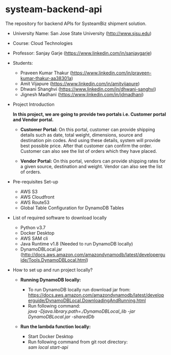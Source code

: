 # systeam-backend-api
The repository for backend APIs for SysteamBiz shipment solution.

- University Name: San Jose State University (http://www.sjsu.edu)
- Course: Cloud Technologies
- Professor: Sanjay Garje (https://www.linkedin.com/in/sanjaygarje)
- Students:
  - Praveen Kumar Thakur (https://www.linkedin.com/in/praveen-kumar-thakur-aa38301a)
  - Amit Vijapure (https://www.linkedin.com/in/amitvijapure)
  - Dhwani Shanghvi (https://www.linkedin.com/in/dhwani-sanghvi)
  - Jignesh Madhani (https://www.linkedin.com/in/jdmadhani)
  
- Project Introduction

  **In this project, we are going to provide two portals i.e. Customer portal and Vendor portal.**

  - **Customer Portal:** On this portal, customer can provide shipping details such as date, total weight, dimensions, source and destination pin codes. And using these details, system will provide best possible price. After that customer can confirm the order. Customer can also see the list of orders which they have placed.  

  - **Vendor Portal:** On this portal, vendors can provide shipping rates for a given source, destination and weight. Vendor can also see the list of orders.
  
- Pre-requisites Set-up
  - AWS S3
  - AWS Cloudfront
  - AWS Route53
  - Global Table Configuration for DynamoDB Tables
  
- List of required software to download locally
  - Python v3.7  
  - Docker Desktop
  - AWS SAM cli
  - Java Runtime v1.8 (Needed to run DynamoDB locally)
  - DynamoDBLocal.jar (http://docs.aws.amazon.com/amazondynamodb/latest/developerguide/Tools.DynamoDBLocal.html)
   
- How to set up and run project locally?
  - **Running DynamoDB locally:**
    - To run DynamoDB locally run download jar from: https://docs.aws.amazon.com/amazondynamodb/latest/developerguide/DynamoDBLocal.DownloadingAndRunning.html
    - Run following command:     
      *java -Djava.library.path=./DynamoDBLocal_lib -jar DynamoDBLocal.jar -sharedDb*
  
  - **Run the lambda function locally:**
    - Start Docker Desktop    
    - Run following command from git root directory:     
      *sam local start-api*
